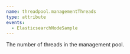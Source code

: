 ```yaml
---
name: threadpool.managementThreads
type: attribute
events:
  - ElasticsearchNodeSample
---
```


The number of threads in the management pool.